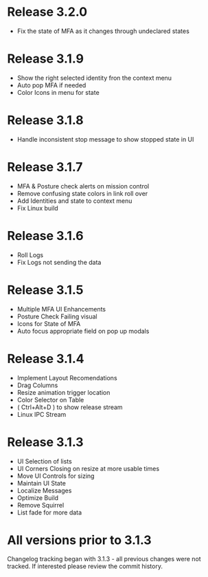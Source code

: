 # Release 3.2.0
* Fix the state of MFA as it changes through undeclared states

# Release 3.1.9
* Show the right selected identity fron the context menu
* Auto pop MFA if needed
* Color Icons in menu for state

# Release 3.1.8
* Handle inconsistent stop message to show stopped state in UI

# Release 3.1.7
* MFA & Posture check alerts on mission control
* Remove confusing state colors in link roll over
* Add Identities and state to context menu
* Fix Linux build

# Release 3.1.6
* Roll Logs
* Fix Logs not sending the data

# Release 3.1.5
* Multiple MFA UI Enhancements
* Posture Check Failing visual
* Icons for State of MFA
* Auto focus appropriate field on pop up modals

# Release 3.1.4
* Implement Layout Recomendations
* Drag Columns
* Resize animation trigger location
* Color Selector on Table
* ( Ctrl+Alt+D ) to show release stream
* Linux IPC Stream

# Release 3.1.3
* UI Selection of lists
* UI Corners Closing on resize at more usable times
* Move UI Controls for sizing
* Maintain UI State
* Localize Messages
* Optimize Build
* Remove Squirrel
* List fade for more data

# All versions prior to 3.1.3

Changelog tracking began with 3.1.3 - all previous changes were not tracked. If interested please
review the commit history.
